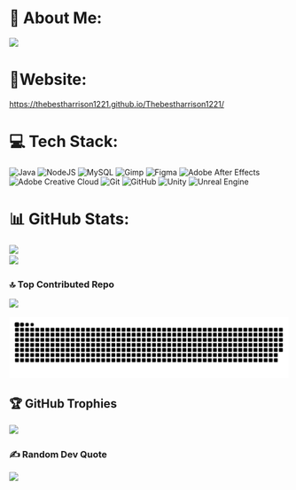# 💫 About Me: 
[![](https://visitcount.itsvg.in/api?id=Thebestharrison1221&icon=10&color=1)](https://visitcount.itsvg.in)


# 📃Website:
https://thebestharrison1221.github.io/Thebestharrison1221/

# 💻 Tech Stack:
![Java](https://img.shields.io/badge/java-%23ED8B00.svg?style=flat&logo=openjdk&logoColor=white) ![NodeJS](https://img.shields.io/badge/node.js-6DA55F?style=flat&logo=node.js&logoColor=white) ![MySQL](https://img.shields.io/badge/mysql-4479A1.svg?style=flat&logo=mysql&logoColor=white) ![Gimp](https://img.shields.io/badge/Gimp-657D8B?style=flat&logo=gimp&logoColor=FFFFFF) ![Figma](https://img.shields.io/badge/figma-%23F24E1E.svg?style=flat&logo=figma&logoColor=white) ![Adobe After Effects](https://img.shields.io/badge/Adobe%20After%20Effects-9999FF.svg?style=flat&logo=Adobe%20After%20Effects&logoColor=white) ![Adobe Creative Cloud](https://img.shields.io/badge/Adobe%20Creative%20Cloud-DA1F26.svg?style=flat&logo=Adobe%20Creative%20Cloud&logoColor=white) ![Git](https://img.shields.io/badge/git-%23F05033.svg?style=flat&logo=git&logoColor=white) ![GitHub](https://img.shields.io/badge/github-%23121011.svg?style=flat&logo=github&logoColor=white) ![Unity](https://img.shields.io/badge/unity-%23000000.svg?style=flat&logo=unity&logoColor=white) ![Unreal Engine](https://img.shields.io/badge/unrealengine-%23313131.svg?style=flat&logo=unrealengine&logoColor=white)
# 📊 GitHub Stats:
![](https://github-readme-stats.vercel.app/api?username=Thebestharrison1221&theme=dracula&hide_border=false&include_all_commits=true&count_private=true)<br/>
![](https://github-readme-streak-stats.herokuapp.com/?user=Thebestharrison1221&theme=dracula&hide_border=false)<br/>

### 🔝 Top Contributed Repo
![](https://github-contributor-stats.vercel.app/api?username=Thebestharrison1221&limit=5&theme=darcula&combine_all_yearly_contributions=true)


<picture>
  <source media="(prefers-color-scheme: dark)" srcset="https://raw.githubusercontent.com/Thebestharrison1221/Thebestharrison1221/output/github-snake-dark.svg" />
  <source media="(prefers-color-scheme: light)" srcset="https://raw.githubusercontent.com/Thebestharrison1221/Thebestharrison1221/output/github-snake.svg" />
  <img alt="github-snake" src="https://raw.githubusercontent.com/Thebestharrison1221/Thebestharrison1221/output/github-snake.svg" />
</picture>


## 🏆 GitHub Trophies
![](https://github-profile-trophy.vercel.app/?username=Thebestharrison1221&theme=radical&no-frame=false&no-bg=false&margin-w=4)

### ✍️ Random Dev Quote
![](https://quotes-github-readme.vercel.app/api?type=horizontal&theme=tokyonight)

